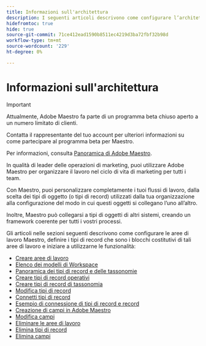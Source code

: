 ```yaml
---
title: Informazioni sull'architettura
description: I seguenti articoli descrivono come configurare l’architettura di Adobe Maestro. Come parte di questa configurazione, scopri come creare aree di lavoro, tipi di record e campi personalizzati per mappare i flussi di lavoro che desideri gestire in Adobe Maestro.
hidefromtoc: true
hide: true
source-git-commit: 71ce412ead1590b8511ec4219d3ba72fbf32b98d
workflow-type: tm+mt
source-wordcount: '229'
ht-degree: 0%

---
```


<!--
---
title: Architecture information
description: The following articles describe how you can configure the architecture of Adobe Maestro. As part of this configuration, you learn how you create workspaces, record types, and custom fields to map out the workflows you want to manage in Adobe Maestro. 
hidefromtoc: yes
author: Alina
feature: Work Management
role: User, Admin
hide: yes
---
-->

<!--udpate the metadata with real information when making this avilable in TOC and in the left nav-->

# Informazioni sull&#39;architettura

>[!IMPORTANT]
>
>Attualmente, Adobe Maestro fa parte di un programma beta chiuso aperto a un numero limitato di clienti.
>
>Contatta il rappresentante del tuo account per ulteriori informazioni su come partecipare al programma beta per Maestro.
>
>Per informazioni, consulta [Panoramica di Adobe Maestro](../maestro-overview.md).

In qualità di leader delle operazioni di marketing, puoi utilizzare Adobe Maestro per organizzare il lavoro nel ciclo di vita di marketing per tutti i team.

Con Maestro, puoi personalizzare completamente i tuoi flussi di lavoro, dalla scelta dei tipi di oggetto (o tipi di record) utilizzati dalla tua organizzazione alla configurazione del modo in cui questi oggetti si collegano l’uno all’altro.

Inoltre, Maestro può collegarsi a tipi di oggetti di altri sistemi, creando un framework coerente per tutti i vostri processi.

Gli articoli nelle sezioni seguenti descrivono come configurare le aree di lavoro Maestro, definire i tipi di record che sono i blocchi costitutivi di tali aree di lavoro e iniziare a utilizzarne le funzionalità:

* [Creare aree di lavoro](../architecture-and-fields/create-workspaces.md)
* [Elenco dei modelli di Workspace](../architecture-and-fields/workspace-templates.md)
* [Panoramica dei tipi di record e delle tassonomie](../architecture-and-fields/overview-of-record-types-and-taxonomies.md)
* [Creare tipi di record operativi](../architecture-and-fields/create-record-types.md)
* [Creare tipi di record di tassonomia](../architecture-and-fields/create-a-taxonomy.md)
* [Modifica tipi di record](../architecture-and-fields/edit-record-types.md)
* [Connetti tipi di record](../architecture-and-fields/connect-record-types.md)
* [Esempio di connessione di tipi di record e record](../architecture-and-fields/example-connect-record-types-and-records.md)
* [Creazione di campi in Adobe Maestro](../architecture-and-fields/create-fields.md)
* [Modifica campi](../architecture-and-fields/edit-fields.md)
* [Eliminare le aree di lavoro](../architecture-and-fields/delete-workspaces.md)
* [Elimina tipi di record](../architecture-and-fields/delete-record-types.md)
* [Elimina campi](../architecture-and-fields/delete-fields.md)


